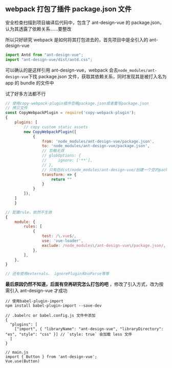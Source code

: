 ## webpack 打包了插件 package.json 文件

安全检查扫描到项目编译后代码中，包含了 ant-design-vue 的 package.json，认为其透露了依赖关系......要整改

所以只好研究 webpack 是如何将其打包进去的，首先项目中是全引入的 ant-design-vue

```js
import Antd from "ant-design-vue";
import "ant-design-vue/dist/antd.css";
```

可以确认的是这样引用 ant-design-vue，webpack 会去`node_modules/ant-design-vue`下找 package.json 文件，获取其依赖关系，同时发现其是被打入名为 app 的 bundle 的文件中

试了好多方法都不行

```js
// 使用copy-webpack-plugin插件忽略package.json或者重写package.json
// 拷贝文件
const CopyWebpackPlugin = require('copy-webpack-plugin');
{
    plugins: [
        // copy custom static assets
        new CopyWebpackPlugin([
            {
                from: 'node_modules/ant-design-vue/package.json',
                to: 'node_modules/ant-design-vue/package.json',
                // 忽略无效
                // globOptions: {
                //     ignore: ['**'],
                // },
                // 只有在dist/node_modules/ant-design-vue/创建一个空的package.json
                transform: => {
                    return ""
                }
            }
        ]),
    ]
    }

// 配置rule，依然不生效
{
    module: {
        rules: [
            {
                test: /\.vue$/,
                use: 'vue-loader',
                exclude: /node_modules\/ant-design-vue\/package.json/,
            },
        ],
    },
}

// 还有使用externals、 ignorePlugin和noParse等等
```

**最后原因仍然不知道，后面有空再研究怎么打包的吧** ，修改了引入方式，改为按需引入 ant-design-vue 才成功

```node
// 使用babel-plugin-import
npm install babel-plugin-import --save-dev

// .babelrc or babel.config.js 文件中添加
{
  "plugins": [
    ["import", { "libraryName": "ant-design-vue", "libraryDirectory": "es", "style": "css" }] // `style: true` 会加载 less 文件
  ]
}

// main.js
import { Button } from 'ant-design-vue';
Vue.use(Button)
```

